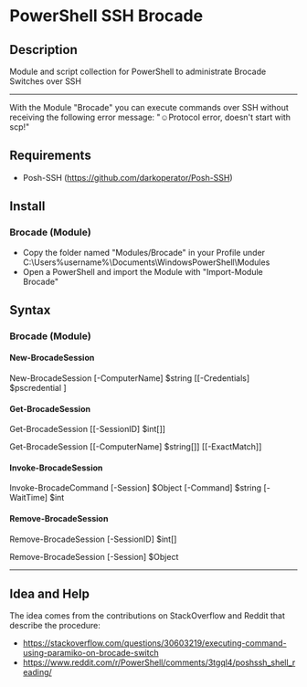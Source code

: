# PowerShell SSH Brocade

## Description

Module and script collection for PowerShell to administrate Brocade Switches over SSH

---

With the Module "Brocade" you can execute commands over SSH without receiving the following error message: "☺Protocol error, doesn't start with scp!"

## Requirements

- Posh-SSH (https://github.com/darkoperator/Posh-SSH)

## Install

### Brocade (Module)

- Copy the folder named "Modules/Brocade" in your Profile under C:\Users\%username%\Documents\WindowsPowerShell\Modules
- Open a PowerShell and import the Module with "Import-Module Brocade"

## Syntax

### Brocade (Module)

#### New-BrocadeSession

New-BrocadeSession [-ComputerName] $string [[-Credentials] $pscredential ]

#### Get-BrocadeSession

Get-BrocadeSession [[-SessionID] $int[]]

Get-BrocadeSession [[-ComputerName] $string[]] [[-ExactMatch]]

#### Invoke-BrocadeSession

Invoke-BrocadeCommand [-Session] $Object [-Command] $string [-WaitTime] $int

#### Remove-BrocadeSession

Remove-BrocadeSession [-SessionID] $int[]

Remove-BrocadeSession [-Session] $Object

---

## Idea and Help

The idea comes from the contributions on StackOverflow and Reddit that describe the procedure:
- https://stackoverflow.com/questions/30603219/executing-command-using-paramiko-on-brocade-switch
- https://www.reddit.com/r/PowerShell/comments/3tgql4/poshssh_shell_reading/
